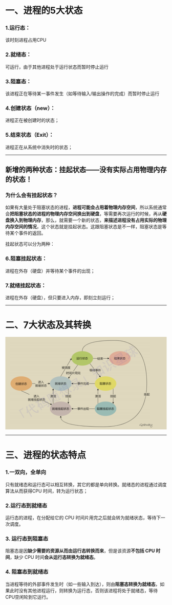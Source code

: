 # 一、进程的5大状态
### 1.运⾏态：
 该时刻进程占⽤CPU

### 2.就绪态：
 可运⾏，由于其他进程处于运⾏状态⽽暂时停⽌运⾏ 

### 3.阻塞态：
 该进程正在等待某⼀事件发⽣（如等待输⼊/输出操作的完成）⽽暂时停⽌运⾏

### 4.创建状态（new）：
 进程正在被创建时的状态；

### 5.结束状态（Exit）：
 进程正在从系统中消失时的状态；

---
## 新增的两种状态：挂起状态——没有实际占用物理内存的状态！
### 为什么会有挂起状态？

如果有⼤量处于阻塞状态的进程，**进程可能会占⽤着物理内存空间**，所以系统通常会**把阻塞状态的进程的物理内存空间换出到硬盘**，等需要再次运⾏的时候，再从**硬盘换⼊到物理内存**，那么，就需要⼀个新的状态，**来描述进程没有占⽤实际的物理内存空间的情况**，这个状态就是挂起状态。这跟阻塞状态是不⼀样，阻塞状态是等待某个事件的返回。

挂起状态可以分为两种：

### 6.阻塞挂起状态：

进程在外存（硬盘）并等待某个事件的出现；

### 7.就绪挂起状态：

 进程在外存（硬盘），但只要进⼊内存，即刻⽴刻运⾏；


---
# 二、7大状态及其转换
![alt text](../img/进程的7大状态及其相互转换.png)

---

# 三、进程的状态特点

### 1.一双向，全单向 
只有就绪态和运⾏态可以相互转换，其它的都是单向转换。就绪态的进程通过调度算法从⽽获得CPU 时间，转为运⾏状态；

### 2.运行态到就绪态 
运⾏态的进程，在分配给它的 CPU 时间⽚⽤完之后就会转为就绪状态，等待下⼀次调度。

### 3. 运行态到阻塞态
阻塞态是因**缺少需要的资源从⽽由运⾏态转换⽽来**，但是该资源**不包括 CPU 时间**，缺少 CPU 时间**会从运⾏态转换为就绪态**。

### 4. 阻塞态到就绪态 
当进程等待的外部事件发⽣时（如⼀些输⼊到达），则由**阻塞态转换为就绪态**，如果此时没有其他进程运⾏，则转换为运⾏态，否则该进程将处于就绪态，等待CPU空闲轮到它运⾏。



